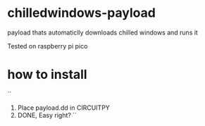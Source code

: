 # chilledwindows-payload
payload thats automaticlly downloads chilled windows and runs it

Tested on raspberry pi pico

# how to install
``
1. Place payload.dd in CIRCUITPY
2. DONE, Easy right? 
``
